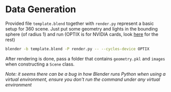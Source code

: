 # Data Generation

Provided file `template.blend` together with `render.py` represent a basic setup for 360 scene. Just put some geometry and lights in the bounding sphere (of radius 1) and run (OPTIX is for NVIDIA cards, look [here](https://docs.blender.org/manual/en/latest/advanced/command_line/arguments.html#command-line-args-cycles-render-options) for the rest)
```bash
blender -b template.blend -P render.py -- --cycles-device OPTIX
```
After rendering is done, pass a folder that contains `geometry.pkl` and `images` when constructing a `Scene` class.

_Note: it seems there can be a bug in how Blender runs Python when using a virtual environment, ensure you don't run the command under any virtual environment_